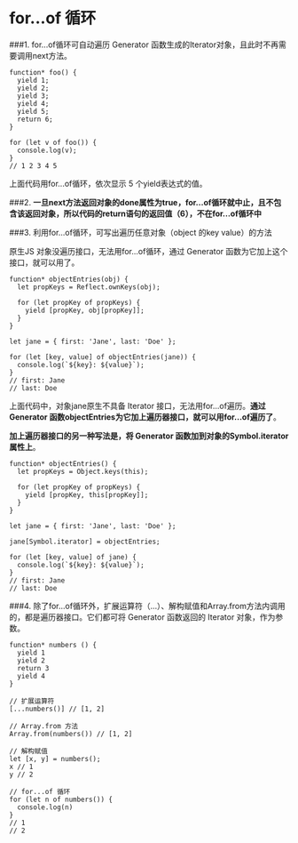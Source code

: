# for...of 循环
###1. for...of循环可自动遍历 Generator 函数生成的Iterator对象，且此时不再需要调用next方法。



```
function* foo() {
  yield 1;
  yield 2;
  yield 3;
  yield 4;
  yield 5;
  return 6;
}

for (let v of foo()) {
  console.log(v);
}
// 1 2 3 4 5
```


上面代码用for...of循环，依次显示 5 个yield表达式的值。

###2. **一旦next方法返回对象的done属性为true，for...of循环就中止，且不包含该返回对象，所以代码的return语句的返回值（6），不在for...of循环中**

###3. 利用for...of循环，可写出遍历任意对象（object 的key  value）的方法

原生JS 对象没遍历接口，无法用for...of循环，通过 Generator 函数为它加上这个接口，就可以用了。



```
function* objectEntries(obj) {
  let propKeys = Reflect.ownKeys(obj);

  for (let propKey of propKeys) {
    yield [propKey, obj[propKey]];
  }
}

let jane = { first: 'Jane', last: 'Doe' };

for (let [key, value] of objectEntries(jane)) {
  console.log(`${key}: ${value}`);
}
// first: Jane
// last: Doe
```



上面代码中，对象jane原生不具备 Iterator 接口，无法用for...of遍历。**通过 Generator 函数objectEntries为它加上遍历器接口，就可以用for...of遍历了**。

**加上遍历器接口的另一种写法是，将 Generator 函数加到对象的Symbol.iterator属性上**。



```
function* objectEntries() {
  let propKeys = Object.keys(this);

  for (let propKey of propKeys) {
    yield [propKey, this[propKey]];
  }
}

let jane = { first: 'Jane', last: 'Doe' };

jane[Symbol.iterator] = objectEntries;

for (let [key, value] of jane) {
  console.log(`${key}: ${value}`);
}
// first: Jane
// last: Doe
```

###4. 除了for...of循环外，扩展运算符（...）、解构赋值和Array.from方法内调用的，都是遍历器接口。它们都可将 Generator 函数返回的 Iterator 对象，作为参数。



```
function* numbers () {
  yield 1
  yield 2
  return 3
  yield 4
}

// 扩展运算符
[...numbers()] // [1, 2]

// Array.from 方法
Array.from(numbers()) // [1, 2]

// 解构赋值
let [x, y] = numbers();
x // 1
y // 2

// for...of 循环
for (let n of numbers()) {
  console.log(n)
}
// 1
// 2
```





